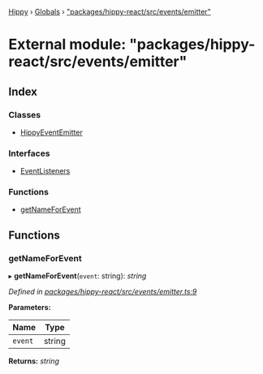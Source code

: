 [Hippy](../README.md) › [Globals](../globals.md) › ["packages/hippy-react/src/events/emitter"](_packages_hippy_react_src_events_emitter_.md)

# External module: "packages/hippy-react/src/events/emitter"

## Index

### Classes

* [HippyEventEmitter](../classes/_packages_hippy_react_src_events_emitter_.hippyeventemitter.md)

### Interfaces

* [EventListeners](../interfaces/_packages_hippy_react_src_events_emitter_.eventlisteners.md)

### Functions

* [getNameForEvent](_packages_hippy_react_src_events_emitter_.md#getnameforevent)

## Functions

###  getNameForEvent

▸ **getNameForEvent**(`event`: string): *string*

*Defined in [packages/hippy-react/src/events/emitter.ts:9](https://github.com/jeromehan/Hippy/blob/6216275/packages/hippy-react/src/events/emitter.ts#L9)*

**Parameters:**

Name | Type |
------ | ------ |
`event` | string |

**Returns:** *string*
